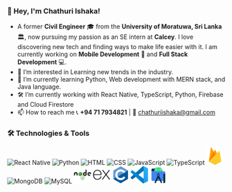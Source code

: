 ### 👋 Hey, I'm Chathuri Ishaka!
- A former **Civil Engineer** 🎓 from the **University of Moratuwa, Sri Lanka** 🏛, now pursuing my passion as an SE intern at **Calcey**. I love discovering new tech and finding ways to make life easier with it. I am currently working on **Mobile Development** 📱 and **Full Stack Development** 💻. 
- 👀 I’m interested in Learning new trends in the industry.
- 🌱 I’m currently learning Python, Web development with MERN stack, and Java language.
- 🛠  I’m currently working with React Native, TypeScript, Python, Firebase and Cloud Firestore
- 📫 How to reach me 📞 **+94 71 7934821** | 📧 chathuriishaka@gmail.com

### 🛠 Technologies & Tools
<p align="left">
  <img src="https://cdn.jsdelivr.net/gh/devicons/devicon/icons/react/react-original.svg" alt="React Native" width="40" height="40"/>
  <img src="https://cdn.jsdelivr.net/gh/devicons/devicon/icons/python/python-original.svg" alt="Python" width="40" height="40"/>
  <img src="https://cdn.jsdelivr.net/gh/devicons/devicon/icons/html5/html5-original.svg" alt="HTML" width="40" height="40"/>
  <img src="https://cdn.jsdelivr.net/gh/devicons/devicon/icons/css3/css3-original.svg" alt="CSS" width="40" height="40"/>
  <img src="https://cdn.jsdelivr.net/gh/devicons/devicon/icons/javascript/javascript-original.svg" alt="JavaScript" width="40" height="40"/>
  <img src="https://cdn.jsdelivr.net/gh/devicons/devicon/icons/typescript/typescript-original.svg" alt="TypeScript" width="40" height="40"/>
  <img src="https://github.com/devicons/devicon/blob/master/icons/firebase/firebase-original.svg" alt="Cloud Firestore" width="40" height="40"/>
  <img src="https://cdn.jsdelivr.net/gh/devicons/devicon/icons/mongodb/mongodb-original.svg" alt="MongoDB" width="40" height="40"/>
  <img src="https://cdn.jsdelivr.net/gh/devicons/devicon/icons/mysql/mysql-original.svg" alt="MySQL" width="40" height="40"/>
  <img src="https://github.com/devicons/devicon/blob/master/icons/nodejs/nodejs-original-wordmark.svg" alt="NodeJS" width="40" height="40"/>
  <img src="https://github.com/devicons/devicon/blob/master/icons/express/express-original.svg" alt="express" width="40" height="40"/>
  <img src="https://github.com/devicons/devicon/blob/master/icons/c/c-original.svg" alt="C" width="40" height="40"/>
  <img src="https://raw.githubusercontent.com/devicons/devicon/master/icons/vscode/vscode-original.svg" alt="VSCode" width="40" height="40"/>
  <img src="https://github.com/devicons/devicon/blob/master/icons/androidstudio/androidstudio-original.svg" alt="AndroidStudio" width="40" height="40"/>
</p>
<!---
ish107/ish107 is a ✨ special ✨ repository because its `README.md` (this file) appears on your GitHub profile.
You can click the Preview link to take a look at your changes.
--->
